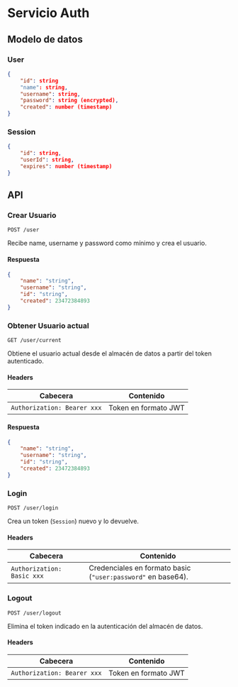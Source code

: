 
# Servicio Auth

## Modelo de datos

### User
```json
{
	"id": string
	"name": string,
	"username": string,
	"password": string (encrypted),
	"created": number (timestamp)
}
```

### Session
```json
{
	"id": string,
	"userId": string,
	"expires": number (timestamp)
}
```

## API


### Crear Usuario

`POST /user`

Recibe name, username y password como mínimo y crea el usuario.

#### Respuesta

```json
{
	"name": "string",
	"username": "string",
	"id": "string",
	"created": 23472384893
}
```

### Obtener Usuario actual

`GET /user/current`

Obtiene el usuario actual desde el almacén de datos a partir del token autenticado.

#### Headers
|Cabecera|Contenido|
|---|---|
|`Authorization: Bearer xxx`|Token en formato JWT|


#### Respuesta

```json
{
	"name": "string",
	"username": "string",
	"id": "string",
	"created": 23472384893
}
```

### Login

`POST /user/login`

Crea un token (`Session`) nuevo y lo devuelve.

#### Headers
|Cabecera|Contenido|
|---|---|
|`Authorization: Basic xxx`|Credenciales en formato basic (`"user:password"` en base64).|

### Logout

`POST /user/logout`

Elimina el token indicado en la autenticación del almacén de datos.

#### Headers
|Cabecera|Contenido|
|---|---|
|`Authorization: Bearer xxx`|Token en formato JWT|
